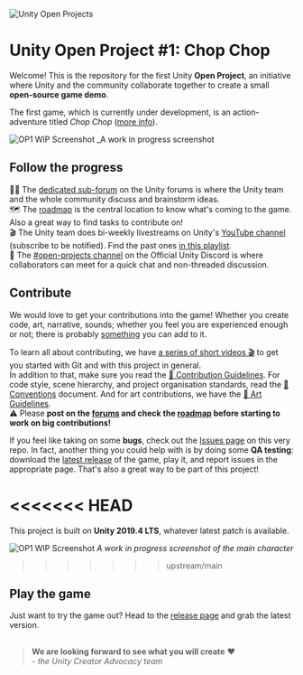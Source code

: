 ![Unity Open Projects](https://imgur.com/Y0svl0w.png)
# Unity Open Project #1: Chop Chop

Welcome! This is the repository for the first Unity **Open Project**, an initiative where Unity and the community collaborate together to create a small **open-source game demo**.

The first game, which is currently under development, is an action-adventure titled _Chop Chop_ ([more info](https://open.codecks.io/unity-open-project-1/decks/32/card/126-what-is-this)).

![OP1 WIP Screenshot](https://imgur.com/033Ucqz.png)
_A work in progress screenshot

## Follow the progress
✍🏻 The [dedicated sub-forum](https://forum.unity.com/forums/open-projects.531/) on the Unity forums is where the Unity team and the whole community discuss and brainstorm ideas.  
🗺 The [roadmap](https://open.codecks.io/unity-open-project-1) is the central location to know what's coming to the game. Also a great way to find tasks to contribute on!  
🎬 The Unity team does bi-weekly livestreams on Unity's [YouTube channel](https://www.youtube.com/c/unity/) (subscribe to be notified). Find the past ones [in this playlist](https://www.youtube.com/playlist?list=PLX2vGYjWbI0S6CnkDm0AwVgA6E6L_vJNf).  
💬 The [#open-projects channel](https://discord.gg/EZBXA4V) on the Official Unity Discord is where collaborators can meet for a quick chat and non-threaded discussion.

## Contribute
We would love to get your contributions into the game! Whether you create code, art, narrative, sounds; whether you feel you are experienced enough or not; there is probably [something](https://open.codecks.io/unity-open-project-1) you can add to it.

To learn all about contributing, we have [a series of short videos 
🎬](https://www.youtube.com/watch?v=RbSrx0QoTG4&list=PLZplUm29-Z-xOYY9Tw6t3tSIvlbhVhzUn) to get you started with Git and with this project in general.  
In addition to that, make sure you read the [📃 Contribution Guidelines](https://docs.google.com/document/d/1PwBF4yQl69RxvVHZ2m2iiy5pYjd9QO-VcuXWDjB7QwA/edit#). For code style, scene hierarchy, and project organisation standards, read the [📃 Conventions](https://docs.google.com/document/d/1-eUWZ0lWREFu5iH-ggofwnixDDQqalOoT4Yc0NpWR3k/edit) document. And for art contributions, we have the [📃 Art Guidelines](https://docs.google.com/document/d/18zqe31J8EipTiEBZuwzLyG3jH7-5teAOViLEio4uko8/).  
⚠ Please **post on the [forums](https://forum.unity.com/forums/open-projects.531/) and check the [roadmap](https://open.codecks.io/unity-open-project-1) before starting to work on big contributions!**

If you feel like taking on some **bugs**, check out the [Issues page](https://github.com/UnityTechnologies/open-project-1/issues) on this very repo. In fact, another thing you could help with is by doing some **QA testing**: download the [latest release](https://github.com/UnityTechnologies/open-project-1/releases) of the game, play it, and report issues in the appropriate page. That's also a great way to be part of this project!

<<<<<<< HEAD
=======
This project is built on **Unity 2019.4 LTS**, whatever latest patch is available.

![OP1 WIP Screenshot](https://imgur.com/eK7l8TG.png)
_A work in progress screenshot of the main character_

>>>>>>> upstream/main
## Play the game
Just want to try the game out? Head to the [release page](https://github.com/UnityTechnologies/open-project-1/releases) and grab the latest version.

##

> **We are looking forward to see what you will create** ❤  
> *- the Unity Creator Advocacy team*
